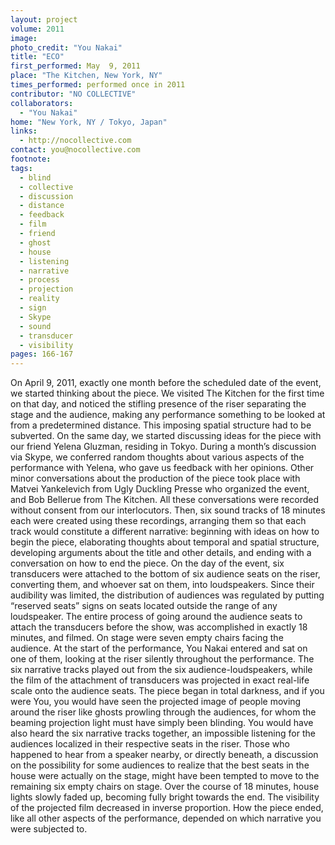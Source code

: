 ```yaml
---
layout: project
volume: 2011
image: 
photo_credit: "You Nakai"
title: "ECO"
first_performed: May  9, 2011
place: "The Kitchen, New York, NY"
times_performed: performed once in 2011
contributor: "NO COLLECTIVE"
collaborators: 
  - "You Nakai"
home: "New York, NY / Tokyo, Japan"
links: 
  - http://nocollective.com
contact: you@nocollective.com
footnote: 
tags: 
  - blind
  - collective
  - discussion
  - distance
  - feedback
  - film
  - friend
  - ghost
  - house
  - listening
  - narrative
  - process
  - projection
  - reality
  - sign
  - Skype
  - sound
  - transducer
  - visibility
pages: 166-167
---
```


On April 9, 2011, exactly one month before the scheduled date of the event, we started thinking about the piece. We visited The Kitchen for the first time on that day, and noticed the stifling presence of the riser separating the stage and the audience, making any performance something to be looked at from a predetermined distance. This imposing spatial structure had to be subverted. On the same day, we started discussing ideas for the piece with our friend Yelena Gluzman, residing in Tokyo. During a month’s discussion via Skype, we conferred random thoughts about various aspects of the performance with Yelena, who gave us feedback with her opinions. Other minor conversations about the production of the piece took place with Matvei Yankelevich from Ugly Duckling Presse who organized the event, and Bob Bellerue from The Kitchen. All these conversations were recorded without consent from our interlocutors. Then, six sound tracks of 18 minutes each were created using these recordings, arranging them so that each track would constitute a different narrative: beginning with ideas on how to begin the piece, elaborating thoughts about temporal and spatial structure, developing arguments about the title and other details, and ending with a conversation on how to end the piece. On the day of the event, six transducers were attached to the bottom of six audience seats on the riser, converting them, and whoever sat on them, into loudspeakers. Since their audibility was limited, the distribution of audiences was regulated by putting “reserved seats” signs on seats located outside the range of any loudspeaker. The entire process of going around the audience seats to attach the transducers before the show, was accomplished in exactly 18 minutes, and filmed. On stage were seven empty chairs facing the audience. At the start of the performance, You Nakai entered and sat on one of them, looking at the riser silently throughout the performance. The six narrative tracks played out from the six audience-loudspeakers, while the film of the attachment of transducers was projected in exact real-life scale onto the audience seats. The piece began in total darkness, and if you were You, you would have seen the projected image of people moving around the riser like ghosts prowling through the audiences, for whom the beaming projection light must have simply been blinding. You would have also heard the six narrative tracks together, an impossible listening for the audiences localized in their respective seats in the riser. Those who happened to hear from a speaker nearby, or directly beneath, a discussion on the possibility for some audiences to realize that the best seats in the house were actually on the stage, might have been tempted to move to the remaining six empty chairs on stage. Over the course of 18 minutes, house lights slowly faded up, becoming fully bright towards the end. The visibility of the projected film decreased in inverse proportion. How the piece ended, like all other aspects of the performance, depended on which narrative you were subjected to.
